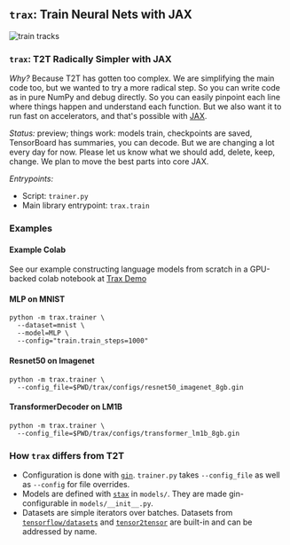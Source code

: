 ## `trax`: Train Neural Nets with JAX

![train tracks](https://images.pexels.com/photos/461772/pexels-photo-461772.jpeg?dl&fit=crop&crop=entropy&w=640&h=426)

### `trax`: T2T Radically Simpler with JAX

*Why?* Because T2T has gotten too complex. We are simplifying the main code too,
but we wanted to try a more radical step. So you can write code as in pure
NumPy and debug directly. So you can easily pinpoint each line where things
happen and understand each function. But we also want it to run fast on
accelerators, and that's possible with [JAX](https://github.com/google/jax).

*Status:* preview; things work: models train, checkpoints are saved, TensorBoard
has summaries, you can decode. But we are changing a lot every day for now.
Please let us know what we should add, delete, keep, change. We plan to move
the best parts into core JAX.

*Entrypoints:*

* Script: `trainer.py`
* Main library entrypoint: `trax.train`

### Examples

#### Example Colab

See our example constructing language models from scratch in a GPU-backed colab notebook at
[Trax Demo](https://colab.research.google.com/github/google/trax/blob/master/trax/notebooks/trax_demo_iclr2019.ipynb)

#### MLP on MNIST


```
python -m trax.trainer \
  --dataset=mnist \
  --model=MLP \
  --config="train.train_steps=1000"
```

#### Resnet50 on Imagenet


```
python -m trax.trainer \
  --config_file=$PWD/trax/configs/resnet50_imagenet_8gb.gin
```

#### TransformerDecoder on LM1B


```
python -m trax.trainer \
  --config_file=$PWD/trax/configs/transformer_lm1b_8gb.gin
```

### How `trax` differs from T2T

* Configuration is done with [`gin`](https://github.com/google/gin-config).
  `trainer.py` takes `--config_file` as well as `--config` for file overrides.
* Models are defined with [`stax`](https://github.com/google/jax/blob/master/jax/experimental/stax.py) in
  `models/`. They are made gin-configurable in `models/__init__.py`.
* Datasets are simple iterators over batches. Datasets from
  [`tensorflow/datasets`](https://github.com/tensorflow/datasets)
  and [`tensor2tensor`](https://github.com/tensorflow/tensor2tensor)
  are built-in and can be addressed by name.
